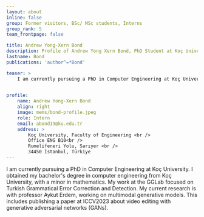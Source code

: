 ```yaml
---
layout: about
inline: false
group: Former visitors, BSc/ MSc students, Interns
group_rank: 5
team_frontpage: false

title: Andrew Yong-Xern Bond
description: Profile of Andrew Yong Xern Bond, PhD Student at Koç University
lastname: Bond
publications: 'author^=*Bond'

teaser: >
    I am currently pursuing a PhD in Computer Engineering at Koç University. I obtained my bachelor's degree in computer engineering from Koç University, with a minor in mathematics. My work at the GGLab focused on Turkish Grammatical Error Correction and Detection.
    

profile:
    name: Andrew Yong-Xern Bond
    align: right
    image: mems/bond-profile.jpeg
    role: Intern
    email: abond19@ku.edu.tr
    address: >
        Koç University, Faculty of Engineering <br />
        Office ENG B10<br />
        Rumelifeneri Yolu, Sarıyer <br />
        34450 İstanbul, Türkiye
---
```


I am currently pursuing a PhD in Computer Engineering at Koç University. I obtained my bachelor's degree in computer engineering from Koç University, with a minor in mathematics. My work at the GGLab focused on Turkish Grammatical Error Correction and Detection. My current research is with professor Aykut Erdem, working on multimodal generative models. This includes publishing a paper at ICCV2023 about video editing with generative adversarial networks (GANs).
